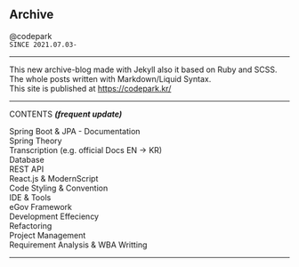 ## Archive
@codepark
<br>
`SINCE 2021.07.03-`

---
This new archive-blog made with Jekyll also it based on Ruby and SCSS. The whole posts written with Markdown/Liquid Syntax.
<br> This site is published at https://codepark.kr/

---
CONTENTS **_(frequent update)_**

Spring Boot & JPA - Documentation
<br>
Spring Theory
<br>
Transcription (e.g. official Docs EN -> KR)
<br>
Database
<br>
REST API 
<br>
React.js & ModernScript
<br>
Code Styling & Convention
<br>
IDE & Tools
<br>
eGov Framework
<br>
Development Effeciency
<br>
Refactoring
<br>
Project Management
<br>
Requirement Analysis & WBA Writting

---


